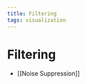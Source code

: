 ```yaml
---
title: Filtering
tags: visualization
---
```


# Filtering
- [[Noise Suppression]]


















































